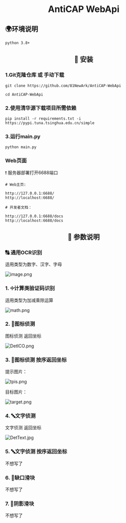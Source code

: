 <div align="center">

# AntiCAP WebApi

</div>

## 🌍环境说明
```
python 3.8+
```

<div align="center">

## 📁 安装

</div>

###  1.Git克隆仓库 或 手动下载

```
git clone https://github.com/81NewArk/AntiCAP-WebApi

cd AntiCAP-WebApi
```



### 2.使用清华源下载项目所需依赖
```
pip install -r requirements.txt -i https://pypi.tuna.tsinghua.edu.cn/simple
```


### 3.运行main.py
```
python main.py
```


###  Web页面
❗ 服务器部署打开6688端口

```
# Web主页:

http://127.0.0.1:6688/
http://localhost:6688/

# 开发者文档：

http://127.0.0.1:6688/docs
http://localhost:6688/docs
```
<div align="center">

## 📄 参数说明

</div>


### 🔠 通用OCR识别

适用类型为数字、汉字、字母

![image.png](https://img.picui.cn/free/2025/05/30/6839c849174f6.png)



### 1. ➗计算类验证码识别

适用类型为加减乘除运算

![math.png](https://img.picui.cn/free/2025/05/30/6839ccef3f14d.png)



### 2. 🎯图标侦测

图标侦测 返回坐标

![DetICO.png](https://img.picui.cn/free/2025/05/30/6839d08b04eaf.png)



### 3. 🎯图标侦测 按序返回坐标


提示图片：

![tpis.png](https://img.picui.cn/free/2025/05/30/6839d3026e2f3.png)

目标图片：

![target.png](https://img.picui.cn/free/2025/05/30/6839d08b04eaf.png)



### 4. 🔤文字侦测

文字侦测 返回坐标

![DetText.jpg](https://img.picui.cn/free/2025/05/30/6839d4771db7c.jpg)


### 5. 🔤文字侦测 按序返回坐标

不想写了

### 6. 🧩缺口滑块

不想写了

### 7. 🏻阴影滑块

不想写了

